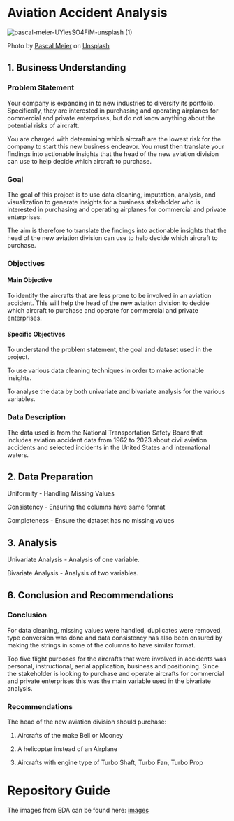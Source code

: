 # Aviation Accident Analysis

![pascal-meier-UYiesSO4FiM-unsplash (1)](https://github.com/Voste2024/Aviation-Accident-Analysis/assets/170268676/c41d2127-f486-4e81-a46a-a9cd980517d7)

Photo by <a href="https://unsplash.com/@zhpix?utm_content=creditCopyText&utm_medium=referral&utm_source=unsplash">Pascal Meier</a> on <a href="https://unsplash.com/photos/white-biplane-UYiesSO4FiM?utm_content=creditCopyText&utm_medium=referral&utm_source=unsplash">Unsplash</a>

## 1.  Business Understanding

### Problem Statement

Your company is expanding in to new industries to diversify its portfolio. Specifically, they are interested in purchasing and operating airplanes for commercial and private enterprises, but do not know anything about the potential risks of aircraft.

You are charged with determining which aircraft are the lowest risk for the company to start this new business endeavor. You must then translate your findings into actionable insights that the head of the new aviation division can use to help decide which aircraft to purchase.


### Goal

The goal of this project is to use data cleaning, imputation, analysis, and visualization to generate insights for a business stakeholder who is interested in purchasing and operating airplanes for commercial and private enterprises.

The aim is therefore to translate the findings into actionable insights that the head of the new aviation division can use to help decide which aircraft to purchase.

### Objectives

#### Main Objective

To identify the aircrafts that are less prone to be involved in an aviation accident. This will help the head of the new aviation division to decide which aircraft to purchase and operate for commercial and private enterprises.

#### Specific Objectives

To understand the problem statement, the goal and dataset used in the project.

To use various data cleaning techniques in order to make actionable insights.

To analyse the data by both univariate and bivariate analysis for the various variables.

### Data Description

The data used is from the National Transportation Safety Board that includes aviation accident data from 1962 to 2023 about civil aviation accidents and selected incidents in the United States and international waters.
 
## 2. Data Preparation

Uniformity - Handling Missing Values

Consistency - Ensuring the columns have same format

Completeness - Ensure the dataset has no missing values


## 3. Analysis

Univariate Analysis - Analysis of one variable.

Bivariate Analysis - Analysis of two variables.

 
## 6. Conclusion and Recommendations

### Conclusion

For data cleaning, missing values were handled, duplicates were removed, type conversion was done and data consistency has also been ensured by making the strings in some of the columns to have similar format.

Top five flight purposes for the aircrafts that were involved in accidents was personal, instructional, aerial application, business and positioning. Since the stakeholder is looking to purchase and operate aircrafts for commercial and private enterprises this was the main variable used in the bivariate analysis.

### Recommendations

The head of the new aviation division should purchase:

1. Aircrafts of the make Bell or Mooney

2. A helicopter instead of an Airplane

3. Aircrafts with engine type of Turbo Shaft, Turbo Fan, Turbo Prop
 
 # Repository Guide

The images from EDA can be found here: <a href='https://github.com/Voste2024/Aviation-Accident-Analysis/tree/main/Images'>images</a>

